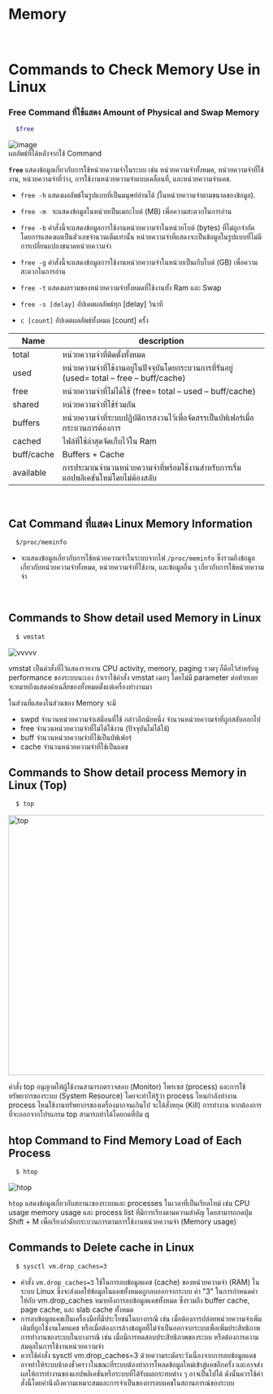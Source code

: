 # Memory
<br>

# Commands to Check Memory Use in Linux

### Free Command ที่ใช้แสดง  Amount of Physical and Swap Memory
```bash
  $free
```
<img width="348*2" alt="image" src="https://github.com/CosmoGuy112/PHost/assets/112687423/740dfd0d-e9d5-4ee1-b8d7-407cac58f845">
<br>
ผลลัพธ์ที่ได้หลังจากใช้ Command

**` free `** แสดงข้อมูลเกี่ยวกับการใช้หน่วยความจำในระบบ เช่น หน่วยความจำทั้งหมด, หน่วยความจำที่ใช้งาน, หน่วยความจำที่ว่าง, การใช้งานหน่วยความจำแบบเคลื่อนที่, และหน่วยความจำแคช.
- ` free -h `
แสดงผลลัพธ์ในรูปแบบที่เป็นมนุษย์อ่านได้ (ในหน่วยความจำตามขนาดของข้อมูล).

- ` free -m  ` จะแสดงข้อมูลในหน่วยเป็นเมกะไบต์ (MB) เพื่อความสะดวกในการอ่าน

- ` free -b ` คำสั่งนี้จะแสดงข้อมูลการใช้งานหน่วยความจำในหน่วยไบต์ (bytes) ที่ไม่ถูกจำกัดโดยการแสดงผลเป็นตัวเลขจำนวนเต็มเท่านั้น หน่วยความจำที่แสดงจะเป็นข้อมูลในรูปแบบที่ไม่มีการเปลี่ยนแปลงขนาดหน่วยความจำ

- ` free -g `
คำสั่งนี้จะแสดงข้อมูลการใช้งานหน่วยความจำในหน่วยเป็นเกีบไบต์ (GB) เพื่อความสะดวกในการอ่าน

- ` free -t ` แสดงผลรวมของหน่วยความจำทั้งหมดที่ใช้งานทั้ง Ram และ Swap

- ` free -s [delay] ` อัปเดตผลลัพธ์ทุก [delay] วินาที

- `c [count]` อัปเดตผลลัพธ์ทั้งหมด [count] ครั้ง

| Name             |   description                                                       |
| ----------------- | ------------------------------------------------------------------ |
| total  | หน่วยความจำที่ติดตั้งทั้งหมด |
| used  | หน่วยความจำที่ใช้งานอยู่ในปัจจุบันโดยกระบวนการที่รันอยู่ (used= total – free – buff/cache) |
| free  | หน่วยความจำที่ไม่ได้ใช้ (free= total – used – buff/cache)|
| shared  | หน่วยความจำที่ใช้ร่วมกัน |
| buffers  | หน่วยความจำที่ระบบปฏิบัติการสงวนไว้เพื่อจัดสรรเป็นบัฟเฟอร์เมื่อกระบวนการต้องการ |
| cached  | ไฟล์ที่ใช้ล่าสุดจัดเก็บไว้ใน Ram |
| buff/cache  | Buffers + Cache |
| available  | การประมาณจำนวนหน่วยความจำที่พร้อมใช้งานสำหรับการเริ่มแอปพลิเคชันใหม่โดยไม่ต้องสลับ |
<br>


## Cat Command ที่แสดง Linux Memory Information
```bash
  $/proc/meminfo
```
- จะแสดงข้อมูลเกี่ยวกับการใช้หน่วยความจำในระบบจากไฟ `/proc/meminfo`
ซึ่งรวมถึงข้อมูลเกี่ยวกับหน่วยความจำทั้งหมด, หน่วยความจำที่ใช้งาน, และข้อมูลอื่น ๆ เกี่ยวกับการใช้หน่วยความจำ
<br>

## Commands to Show detail used Memory in Linux
```bash
  $ vmstat
```
<img width="332*1.5" alt="vvvvv" src="https://github.com/CosmoGuy112/PHost/assets/112687423/772315fc-c032-4932-a6fd-34c30d092114">
<br>

vmstat เป็นคำสั่งที่ไว้แสดงรายงาน CPU activity, memory, paging รวมๆ ก็คือไว้สำหรับดู performance ของระบบนะเอง
ถ้าเราใช้คำสั่ง vmstat เฉยๆ โดยไม่มี parameter ต่อท้ายเลย จะหมายถึงแสดงค่าเฉลี่ยของทั้งหมดตั้งแต่เครื่องทำงานมา

ในส่วนที่แสดงในส่วนของ Memory จะมี
- swpd จำนวนหน่วยความจำเสมือนที่ใช้ กล่าวอีกนัยหนึ่ง จำนวนหน่วยความจำที่ถูกสลับออกไป
- free จำนวนหน่วยความจำที่ไม่ได้ใช้งาน (ปัจจุบันไม่ได้ใช้)
- buff จำนวนหน่วยความจำที่ใช้เป็นบัฟเฟอร์
- cache จำนวนหน่วยความจำที่ใช้เป็นแคช

## Commands to Show detail process Memory in Linux (Top)
```bash
  $ top
```
<img width="511" alt="top" src="https://github.com/CosmoGuy112/PHost/assets/112687423/ab1463b8-8011-45da-98a6-e3e5a177177a">
<br>

คำสั่ง top อนุญาตให้ผู้ใช้งานสามารถตรวจสอบ (Monitor) โพรเซส (process) และการใช้ทรัพยากรของระบบ (System Resource) โดยจะทำให้รู้ว่า process ไหนกำลังทำงาน process ไหนใช้งานทรัพยากรของเครื่องมากจนเกินไป จะได้สั่งหยุด (Kill) การทำงาน
หากต้องการที่จะออกจากโปรแกรม top สามารถทำได้โดยกดที่ป่ม q


## htop Command to Find Memory Load of Each Process
```bash
  $ htop
```
<img width="515*1.3" alt="htop" src="https://github.com/CosmoGuy112/PHost/assets/112687423/c3331510-ab66-4d3a-b43c-3353d287aab8">
<br>

`htop` แสดงข้อมูลเกี่ยวกับสถานะของระบบและ processes ในเวลาที่เป็นเรียลไทม์ เช่น CPU usage memory usage และ process list ที่มีการเรียงตามความสำคัญ โดยสามารถกดปุ่ม Shift + M เพื่อเรียงลำดับกระบวนการตามการใช้งานหน่วยความจำ (Memory usage)


## Commands to Delete cache in Linux
```bash
  $ sysctl vm.drop_caches=3
```
- คำสั่ง  `vm.drop_caches=3` ใช้ในการลบข้อมูลแคช (cache) ของหน่วยความจำ (RAM) ในระบบ Linux ซึ่งจะส่งผลให้ข้อมูลในแคชทั้งหมดถูกลบออกจากระบบ ค่า "3" ในการกำหนดค่าให้กับ vm.drop_caches หมายถึงการลบข้อมูลแคชทั้งหมด ซึ่งรวมถึง buffer cache, page cache, และ slab cache ทั้งหมด
- การลบข้อมูลแคชเป็นเครื่องมือที่มีประโยชน์ในบางกรณี เช่น เมื่อต้องการปล่อยหน่วยความจำเพิ่มเติมที่ถูกใช้งานโดยแคช หรือเมื่อต้องการล้างข้อมูลที่ไม่จำเป็นออกจากระบบเพื่อเพิ่มประสิทธิภาพการทำงานของระบบในบางกรณี เช่น เมื่อมีการทดสอบประสิทธิภาพของระบบ หรือต้องการความสมดุลในการใช้งานหน่วยความจำ
- ควรใช้คำสั่ง sysctl vm.drop_caches=3 ด้วยความระมัดระวังเนื่องจากการลบข้อมูลแคชอาจทำให้ระบบช้าลงชั่วคราวในขณะที่ระบบต้องทำการโหลดข้อมูลใหม่เข้าสู่แคชอีกครั้ง และอาจส่งผลให้การทำงานของแอปพลิเคชันหรือระบบที่ได้รับผลกระทบต่าง ๆ อาจเป็นไปได้ ดังนั้นควรใช้คำสั่งนี้โดยคำนึงถึงความเหมาะสมและการจำเป็นของการลบแคชในสถานการณ์ของระบบ
<br>
